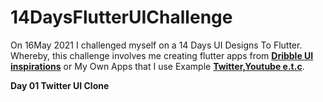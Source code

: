 # 14DaysFlutterUIChallenge
On 16May 2021 I challenged myself on a 14 Days UI Designs To Flutter. Whereby, this challenge involves me creating flutter apps from <b><u>Dribble UI inspirations</u></b>
or My Own Apps that I use Example <b><u>Twitter,Youtube e.t.c</u></b>.

<b>Day 01 Twitter UI Clone</b>

